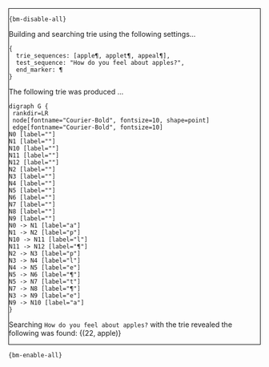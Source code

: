 <div style="border:1px solid black;">

`{bm-disable-all}`

Building and searching trie using the following settings...

```
{
  trie_sequences: [apple¶, applet¶, appeal¶],
  test_sequence: "How do you feel about apples?",
  end_marker: ¶
}

```


The following trie was produced ...

```{dot}
digraph G {
 rankdir=LR
 node[fontname="Courier-Bold", fontsize=10, shape=point]
 edge[fontname="Courier-Bold", fontsize=10]
N0 [label=""]
N1 [label=""]
N10 [label=""]
N11 [label=""]
N12 [label=""]
N2 [label=""]
N3 [label=""]
N4 [label=""]
N5 [label=""]
N6 [label=""]
N7 [label=""]
N8 [label=""]
N9 [label=""]
N0 -> N1 [label="a"]
N1 -> N2 [label="p"]
N10 -> N11 [label="l"]
N11 -> N12 [label="¶"]
N2 -> N3 [label="p"]
N3 -> N4 [label="l"]
N4 -> N5 [label="e"]
N5 -> N6 [label="¶"]
N5 -> N7 [label="t"]
N7 -> N8 [label="¶"]
N3 -> N9 [label="e"]
N9 -> N10 [label="a"]
}
```


Searching `How do you feel about apples?` with the trie revealed the following was found: {(22, apple)}
</div>

`{bm-enable-all}`

